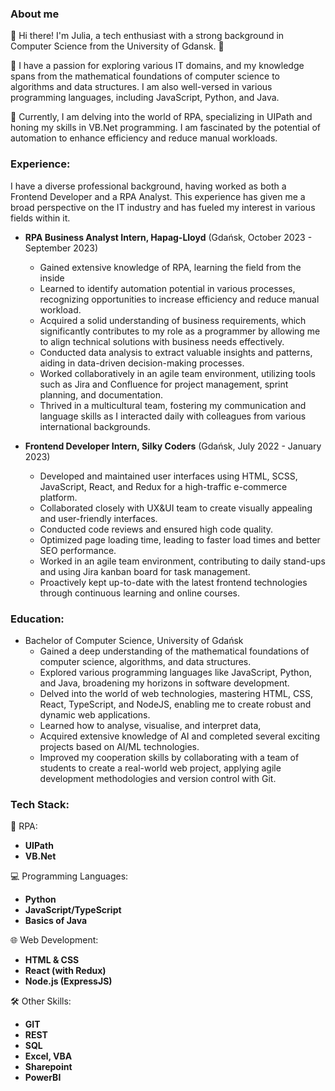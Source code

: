 ### About me

👋 Hi there! I'm Julia, a tech enthusiast with a strong background in Computer Science from the University of Gdansk.  🌟

🚀 I have a passion for exploring various IT domains, and my knowledge spans from the mathematical foundations of computer science to algorithms and data structures. I am also well-versed in various programming languages, including JavaScript, Python, and Java. 

🤖 Currently, I am delving into the world of RPA, specializing in UIPath and honing my skills in VB.Net programming. I am fascinated by the potential of automation to enhance efficiency and reduce manual workloads.

### Experience:

I have a diverse professional background, having worked as both a Frontend Developer and a RPA Analyst. This experience has given me a broad perspective on the IT industry and has fueled my interest in various fields within it.

- **RPA Business Analyst Intern, Hapag-Lloyd** (Gdańsk, October 2023 - September 2023)
   - Gained extensive knowledge of RPA, learning the field from the inside
   - Learned to identify automation potential in various processes, recognizing opportunities to increase efficiency and reduce manual workload.
   - Acquired a solid understanding of business requirements, which significantly contributes to my role as a programmer by allowing me to align technical solutions with business needs effectively.
   - Conducted data analysis to extract valuable insights and patterns, aiding in data-driven decision-making processes.
   - Worked collaboratively in an agile team environment, utilizing tools such as Jira and Confluence for project management, sprint planning, and documentation.
   - Thrived in a multicultural team, fostering my communication and language skills as I interacted daily with colleagues from various international backgrounds.
     
- **Frontend Developer Intern, Silky Coders** (Gdańsk, July 2022 - January 2023)

   - Developed and maintained user interfaces using HTML, SCSS, JavaScript, React, and Redux for a high-traffic e-commerce platform.
   - Collaborated closely with UX&UI team to create visually appealing and user-friendly interfaces.
   - Conducted code reviews and ensured high code quality.
   - Optimized page loading time, leading to faster load times and better SEO performance.
   - Worked in an agile team environment, contributing to daily stand-ups and using Jira kanban board for task management.
   - Proactively kept up-to-date with the latest frontend technologies through continuous learning and online courses.

### Education:

- Bachelor of Computer Science, University of Gdańsk
  - Gained a deep understanding of the mathematical foundations of computer science, algorithms, and data structures.
  - Explored various programming languages like JavaScript, Python, and Java, broadening my horizons in software development.
  - Delved into the world of web technologies, mastering HTML, CSS, React, TypeScript, and NodeJS, enabling me to create robust and dynamic web applications.
  - Learned how to analyse, visualise, and interpret data,
  - Acquired extensive knowledge of AI and completed several exciting projects based on AI/ML technologies.
  - Improved my cooperation skills by collaborating with a team of students to create a real-world web project, applying agile development methodologies and version control with Git.

### Tech Stack:

👾 RPA:

- **UIPath**
- **VB.Net**

💻 Programming Languages:

- **Python**
- **JavaScript/TypeScript**
- **Basics of Java**

🌐 Web Development:

- **HTML & CSS**
- **React (with Redux)**
- **Node.js (ExpressJS)**

🛠️ Other Skills:

- **GIT**
- **REST**
- **SQL**
- **Excel, VBA**
- **Sharepoint**
- **PowerBI**

